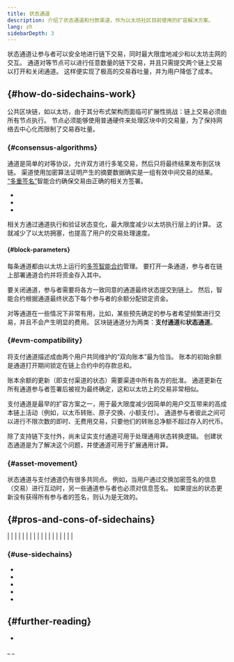 ```yaml
---
title: 状态通道
description: 介绍了状态通道和付款渠道，作为以太坊社区目前使用的扩容解决方案。
lang: zh
sidebarDepth: 3
---
```


状态通道让参与者可以安全地进行链下交易，同时最大限度地减少和以太坊主网的交互。 通道对等节点可以进行任意数量的链下交易，并且只需提交两个链上交易以打开和关闭通道。 这样便实现了极高的交易吞吐量，并为用户降低了成本。

##  {#how-do-sidechains-work}

公共区块链，如以太坊，由于其分布式架构而面临可扩展性挑战：链上交易必须由所有节点执行。 节点必须能够使用普通硬件来处理区块中的交易量，为了保持网络去中心化而限制了交易吞吐量。

###  {#consensus-algorithms}

通道是简单的对等协议，允许双方进行多笔交易，然后只将最终结果发布到区块链。 渠道使用加密算法证明产生的摘要数据确实是一组有效中间交易的结果。 [“多重签名”](/developers/docs/smart-contracts/#multisig)智能合约确保交易由正确的相关方签署。

- []()
- []()
-

相关方通过通道执行和验证状态变化，最大限度减少以太坊执行层上的计算。 这就减少了以太坊拥塞，也提高了用户的交易处理速度。

####  {#block-parameters}

每条通道都由以太坊上运行的[多签智能合约](/developers/docs/smart-contracts/#multisig)管理。 要打开一条通道，参与者在链上部署通道合约并将资金存入其中。

要关闭通道，参与者需要将各方一致同意的通道最终状态提交到链上。 然后，智能合约根据通道最终状态下每个参与者的余额分配锁定资金。

对等通道在一些情况下非常有用，比如，某些预先确定的参与者希望频繁进行交易，并且不会产生明显的费用。 区块链通道分为两类：**支付通道**和**状态通道**。

###  {#evm-compatibility}

将支付通道描述成由两个用户共同维护的“双向账本”最为恰当。 账本的初始余额是通道打开期间锁定在链上合约中的存款总和。

账本余额的更新（即支付渠道的状态）需要渠道中所有各方的批准。 通道更新在所有通道参与者签署后被视为最终确定，这和以太坊上的交易非常相似。

支付通道是最早的扩容方案之一，用于最大限度减少因简单的用户交互带来的高成本链上活动（例如，以太币转账、原子交换、小额支付）。 通道参与者彼此之间可以进行不限次数的即时、无费用交易，只要他们的转账总净额不超过存入的代币。

除了支持链下支付外，尚未证实支付通道可用于处理通用状态转换逻辑。 创建状态通道是为了解决这个问题，并使通道可用于扩展通用计算。

###  {#asset-movement}

状态通道与支付通道仍有很多共同点。 例如，当用户通过交换加密签名的信息（交易）进行互动时，另一些通道参与者也必须对信息签名。 如果提出的状态更新没有获得所有参与者的签名，则认为是无效的。

##  {#pros-and-cons-of-sidechains}

|  |  |
|  |  |
|  |  |
|  |  |
|  |  |
|  |  |

###  {#use-sidechains}

- []()
- []()
- []()
- []()
- []()

##  {#further-reading}

-

_ _
